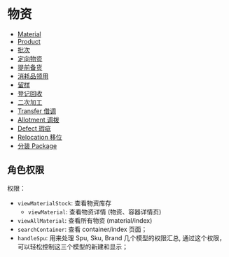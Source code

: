 # 物资
* [Material](/material/material.md)
* [Product](/material/product.md)
* [批次](/material/unit.md)
* [定向物资](/material/dedicated-unit.md)
* [提前备货](/material/pile.md)
* [消耗品领用](/material/requisition.md)
* [留样](/material/specimen.md)
* [登记回收](/material/fixture.md)
* [二次加工](/material/reprocessing.md)
* [Transfer 借调](/material/transfer.md)
* [Allotment 调拨](/material/allotment.md)
* [Defect 瑕疵](/material/defect.md)
* [Relocation 移位](/material/relocation.md)
* [分装 Package](material/package.md)

角色权限
--------------------------------------------------------------------------

权限：

- `viewMaterialStock`: 查看物资库存
    - `viewMaterial`: 查看物资详情 (物资、容器详情页)
- `viewAllMaterial`: 查看所有物资 (material/index)
- `searchContainer`: 查看 container/index 页面；
- `handleSpu`: 用来处理 Spu, Sku, Brand 几个模型的权限汇总, 通过这个权限，可以轻松控制这三个模型的新建和显示；
